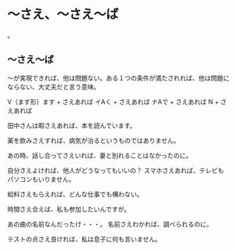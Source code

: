 # 〜さえ、〜さえ〜ば
。

## 〜さえ〜ば
〜が実現できれば、他は問題ない。ある１つの条件が満たされれば、他は問題にならない、大丈夫だと言う意味。

V（ます形）ます + さえあれば イAく + さえあれば ナAで + さえあれば N + さえあれば

田中さんは暇さえあれば、本を読んでいます。

薬を飲みさえすれば、病気が治るというものではありません。

あの時、話し合ってさえいれば、妻と別れることはなかったのに。

自分さえよければ、他人がどうなってもいいの？
スマホさえあれば、テレビもパソコンもいりません。

給料さえもらえれば、どんな仕事でも構わない。

時間さえ合えば、私も参加したいんですが。

あの曲の名前なんだったけ・・・。
名前さえわかれば、調べられるのに。

テストの点さえ良ければ、私は息子に何も言いません。

